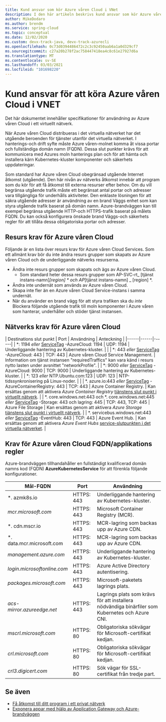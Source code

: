 ```yaml
---
title: Kund ansvar som kör Azure våren Cloud i VNet
description: I den här artikeln beskrivs kund ansvar som kör Azure våren Cloud i VNet.
author: MikeDodaro
ms.author: brendm
ms.service: spring-cloud
ms.topic: conceptual
ms.date: 12/02/2020
ms.custom: devx-track-java, devx-track-azurecli
ms.openlocfilehash: 0c73d0394486472c2c3c92450aab6a1a0d329cf7
ms.sourcegitcommit: c27a20b278f2ac758447418ea4c8c61e27927d6a
ms.translationtype: MT
ms.contentlocale: sv-SE
ms.lasthandoff: 03/03/2021
ms.locfileid: "101698220"
---
```

# <a name="customer-responsibilities-for-running-azure-spring-cloud-in-vnet"></a>Kund ansvar för att köra Azure våren Cloud i VNET
Det här dokumentet innehåller specifikationer för användning av Azure våren Cloud i ett virtuellt nätverk.

När Azure våren Cloud distribueras i det virtuella nätverket har det utgående beroenden för tjänster utanför det virtuella nätverket. I hanterings-och drift syfte måste Azure våren-molnet komma åt vissa portar och fullständiga domän namn (FQDN). Dessa slut punkter krävs för att kommunicera med Azures moln hanterings plan och för att hämta och installera kärn Kubernetes-kluster komponenter och säkerhets uppdateringar.

Som standard har Azure våren Cloud obegränsad utgående Internet åtkomst (utgående). Den här nivån av nätverks åtkomst innebär att program som du kör för att få åtkomst till externa resurser efter behov. Om du vill begränsa utgående trafik måste ett begränsat antal portar och adresser vara tillgängliga för underhålls aktiviteter. Den enklaste lösningen för att säkra utgående adresser är användning av en brand Väggs enhet som kan styra utgående trafik baserat på domän namn. Azure-brandväggen kan till exempel begränsa utgående HTTP-och HTTPS-trafik baserat på målets FQDN. Du kan också konfigurera önskade brand Väggs-och säkerhets regler för att tillåta dessa obligatoriska portar och adresser.

## <a name="azure-spring-cloud-resource-requirements"></a>Resurs krav för Azure våren Cloud 

Följande är en lista över resurs krav för Azure våren Cloud Services. Som ett allmänt krav bör du inte ändra resurs grupper som skapats av Azure våren Cloud och de underliggande nätverks resurserna.
- Ändra inte resurs grupper som skapats och ägs av Azure våren Cloud.
  - Som standard heter dessa resurs grupper som AP-SVC-rt_ [tjänst instans-namn]_[region] * och AP_[tjänst instans-namn] _ [region] *.
- Ändra inte undernät som används av Azure våren Cloud.
- Skapa inte fler än en Azure våren Cloud Service-instans i samma undernät.
- När du använder en brand vägg för att styra trafiken ska du *inte* Blockera följande utgående trafik till moln komponenter i Azure våren som hanterar, underhåller och stöder tjänst instansen.

## <a name="azure-spring-cloud-network-requirements"></a>Nätverks krav för Azure våren Cloud

  | Destinations slut punkt | Port | Användning | Anteckning |
  |------|------|------|
  | *: 1194 *eller* [ServiceTag](../virtual-network/service-tags-overview.md#available-service-tags) -AzureCloud: 1194 | UDP: 1194 | Underliggande hantering av Kubernetes-kluster. | |
  | *: 443 *eller* [ServiceTag](../virtual-network/service-tags-overview.md#available-service-tags) -AzureCloud: 443 | TCP: 443 | Azure våren Cloud Service Management. | Information om tjänst instansen "requiredTraffics" kan vara känd i resurs nytto lasten under avsnittet "networkProfile". |
  | *: 9000 *eller* [ServiceTag](../virtual-network/service-tags-overview.md#available-service-tags) -AzureCloud: 9000 | TCP: 9000 | Underliggande hantering av Kubernetes-kluster. |
  | *: 123 *eller* NTP.Ubuntu.com:123 | UDP: 123 | NTP-tidssynkronisering på Linux-noder. | |
  | *. azure.io:443 *eller* [ServiceTag](../virtual-network/service-tags-overview.md#available-service-tags) -AzureContainerRegistry: 443 | TCP: 443 | Azure Container Registry. | Kan ersättas genom att aktivera *Azure Container Registry* [tjänstens slut punkt i virtuellt nätverk](../virtual-network/virtual-network-service-endpoints-overview.md). |
  | *. core.windows.net:443 och *. core.windows.net:445 *eller* [ServiceTag](../virtual-network/service-tags-overview.md#available-service-tags) -Storage: 443 och lagring: 445 | TCP: 443, TCP: 445 | Azure File Storage | Kan ersättas genom att aktivera *Azure Storage* [tjänstens slut punkt i virtuellt nätverk](../virtual-network/virtual-network-service-endpoints-overview.md). |
  | *. servicebus.windows.net:443 *eller* [ServiceTag](../virtual-network/service-tags-overview.md#available-service-tags) -EventHub: 443 | TCP: 443 | Azure Event Hub. | Kan ersättas genom att aktivera *Azure Event Hubs* [service-slutpunkten i det virtuella nätverket](../virtual-network/virtual-network-service-endpoints-overview.md). |
  

## <a name="azure-spring-cloud-fqdn-requirements--application-rules"></a>Krav för Azure våren Cloud FQDN/applikations regler

Azure-brandväggen tillhandahåller en fullständigt kvalificerad domän namns kod (FQDN) **AzureKubernetesService** för att förenkla följande konfigurationer.

  | Mål-FQDN | Port | Användning |
  |------|------|------|
  | *. azmk8s.io | HTTPS: 443 | Underliggande hantering av Kubernetes-kluster. |
  | <i>mcr.microsoft.com</i> | HTTPS: 443 | Microsoft Container Registry (MCR). |
  | *. cdn.mscr.io | HTTPS: 443 | MCR-lagring som backas upp av Azure CDN. |
  | *. data.mcr.microsoft.com | HTTPS: 443 | MCR-lagring som backas upp av Azure CDN. |
  | <i>management.azure.com</i> | HTTPS: 443 | Underliggande hantering av Kubernetes-kluster. |
  | <i>login.microsoftonline.com</i> | HTTPS: 443 | Azure Active Directory autentisering. |
  |<i>packages.microsoft.com</i>    | HTTPS: 443 | Microsoft-paketets lagrings plats. |
  | <i>acs-mirror.azureedge.net</i> | HTTPS: 443 | Lagrings plats som krävs för att installera nödvändiga binärfiler som Kubernetes och Azure CNI. |
  | *mscrl.microsoft.com* | HTTPS: 80 | Obligatoriska sökvägar för Microsoft-certifikat kedjan. |
  | *crl.microsoft.com* | HTTPS: 80 | Obligatoriska sökvägar för Microsoft-certifikat kedjan. |
  | *crl3.digicert.com* | HTTPS: 80 | Sök vägar för SSL-certifikat från tredje part. |

## <a name="see-also"></a>Se även
* [Få åtkomst till ditt program i ett privat nätverk](spring-cloud-access-app-virtual-network.md)
* [Exponera appar med hjälp av Application Gateway och Azure-brandväggen](spring-cloud-expose-apps-gateway-azure-firewall.md)